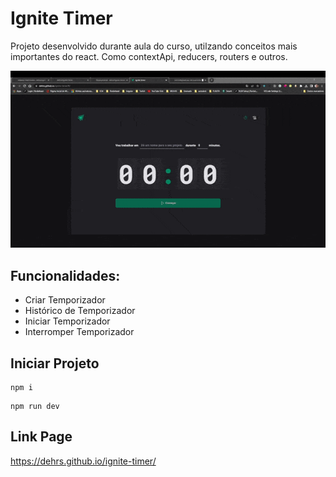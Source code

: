 # Ignite Timer
Projeto desenvolvido durante aula do curso, utilzando conceitos mais importantes do react. Como contextApi, reducers, routers e outros.

![](ignite-timer.gif)

## Funcionalidades:
  * Criar Temporizador
  * Histórico de Temporizador
  * Iniciar Temporizador
  * Interromper Temporizador

  ## Iniciar Projeto
  ```
  npm i
  ```
   ```
  npm run dev
  ```
  
   ## Link Page
  <https://dehrs.github.io/ignite-timer/>
